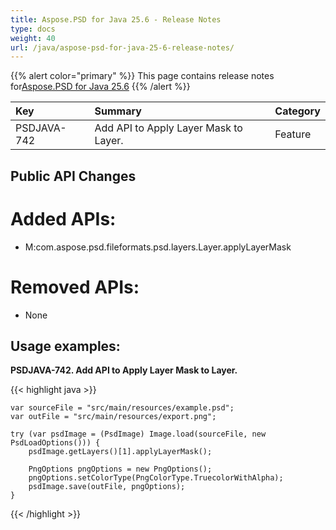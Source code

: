 ```yaml
---
title: Aspose.PSD for Java 25.6 - Release Notes
type: docs
weight: 40
url: /java/aspose-psd-for-java-25-6-release-notes/
---
```


{{% alert color="primary" %}} This page contains release notes
for[Aspose.PSD for Java 25.6](https://downloads.aspose.com/psd/java/new-releases/aspose.psd-for-java-25.6/) {{%
/alert %}}

| **Key**     | **Summary**                                                                                                                                                                 | **Category** |
|:------------|:----------------------------------------------------------------------------------------------------------------------------------------------------------------------------|:-------------|
| PSDJAVA-742 | Add API to Apply Layer Mask to Layer.                                                                                                                                       | Feature      |

## **Public API Changes**

# **Added APIs:**

- M:com.aspose.psd.fileformats.psd.layers.Layer.applyLayerMask

# **Removed APIs:**

- None

## **Usage examples:**

**PSDJAVA-742. Add API to Apply Layer Mask to Layer.**

{{< highlight java >}}

    var sourceFile = "src/main/resources/example.psd";
    var outFile = "src/main/resources/export.png";

    try (var psdImage = (PsdImage) Image.load(sourceFile, new PsdLoadOptions())) {
        psdImage.getLayers()[1].applyLayerMask();

        PngOptions pngOptions = new PngOptions();
        pngOptions.setColorType(PngColorType.TruecolorWithAlpha);
        psdImage.save(outFile, pngOptions);
    }

{{< /highlight >}}